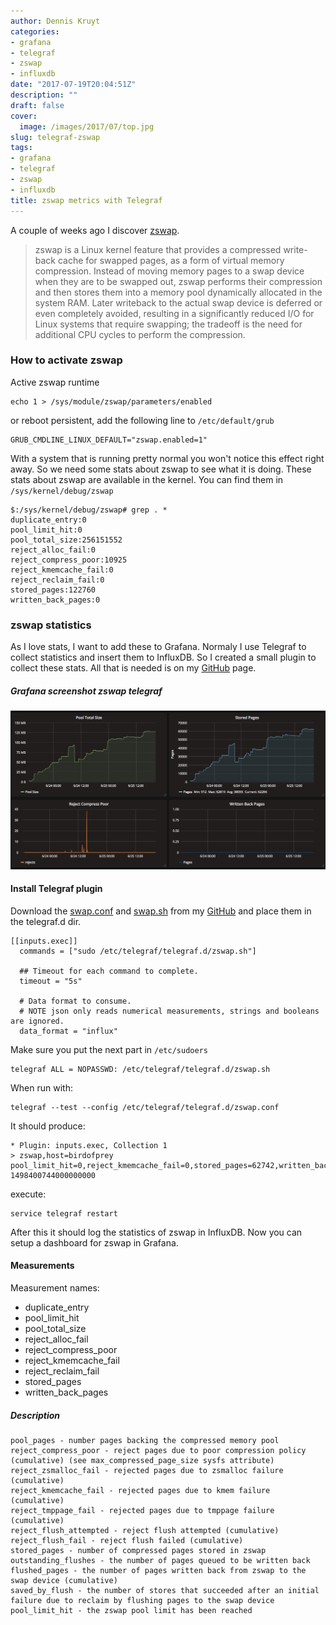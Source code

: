 ```yaml
---
author: Dennis Kruyt
categories:
- grafana
- telegraf
- zswap
- influxdb
date: "2017-07-19T20:04:51Z"
description: ""
draft: false
cover:
  image: /images/2017/07/top.jpg
slug: telegraf-zswap
tags:
- grafana
- telegraf
- zswap
- influxdb
title: zswap metrics with Telegraf
---
```



A couple of weeks ago I discover [zswap](https://en.wikipedia.org/wiki/Zswap). 

> zswap is a Linux kernel feature that provides a compressed write-back cache for swapped pages, as a form of virtual memory compression. Instead of moving memory pages to a swap device when they are to be swapped out, zswap performs their compression and then stores them into a memory pool dynamically allocated in the system RAM. Later writeback to the actual swap device is deferred or even completely avoided, resulting in a significantly reduced I/O for Linux systems that require swapping; the tradeoff is the need for additional CPU cycles to perform the compression.

### How to activate zswap
Active zswap runtime
```language-bash
echo 1 > /sys/module/zswap/parameters/enabled
```
or reboot persistent, add the following line to `/etc/default/grub`
```language-bash
GRUB_CMDLINE_LINUX_DEFAULT="zswap.enabled=1"
```
With a system that is running pretty normal you won't notice this effect right away. So we need some stats about zswap to see what it is doing. These stats about zswap are available in the kernel. You can find them in `/sys/kernel/debug/zswap`

```language-bash
$:/sys/kernel/debug/zswap# grep . *
duplicate_entry:0
pool_limit_hit:0
pool_total_size:256151552
reject_alloc_fail:0
reject_compress_poor:10925
reject_kmemcache_fail:0
reject_reclaim_fail:0
stored_pages:122760
written_back_pages:0 
```

### zswap statistics

As I love stats, I want to add these to Grafana. Normaly I use Telegraf to collect statistics and insert them to InfluxDB. So I created a small plugin to collect these stats. All that is needed is on my [GitHub]( https://github.com/dkruyt/telegraf-zswap) page.

##### Grafana screenshot zswap telegraf

![Grafana screenshot zswap](https://github.com/dkruyt/telegraf-zswap/raw/master/screenshot-grafana-zswap.jpg)

#### Install Telegraf plugin

Download the [swap.conf](https://github.com/dkruyt/telegraf-zswap/blob/master/zswap.conf) and [swap.sh](https://github.com/dkruyt/telegraf-zswap/blob/master/zswap.sh) from my [GitHub]( https://github.com/dkruyt/telegraf-zswap) and place them in the telegraf.d dir.


```
[[inputs.exec]]
  commands = ["sudo /etc/telegraf/telegraf.d/zswap.sh"]

  ## Timeout for each command to complete.
  timeout = "5s"

  # Data format to consume.
  # NOTE json only reads numerical measurements, strings and booleans are ignored.
  data_format = "influx"
```

Make sure you put the next part in `/etc/sudoers`
```language-shell
telegraf ALL = NOPASSWD: /etc/telegraf/telegraf.d/zswap.sh
```
When run with:

```language-bash
telegraf --test --config /etc/telegraf/telegraf.d/zswap.conf
```
It should produce:
```language-bash
* Plugin: inputs.exec, Collection 1
> zswap,host=birdofprey pool_limit_hit=0,reject_kmemcache_fail=0,stored_pages=62742,written_back_pages=0,reject_reclaim_fail=0,duplicate_entry=0,pool_total_size=128495616,reject_alloc_fail=0,reject_compress_poor=2762 1498400744000000000
```

execute: 
```language-bash
service telegraf restart
```

After this it should log the statistics of zswap in InfluxDB. Now you can setup a dashboard for zswap in Grafana.

#### Measurements

Measurement names:

- duplicate_entry
- pool_limit_hit
- pool_total_size
- reject_alloc_fail
- reject_compress_poor
- reject_kmemcache_fail
- reject_reclaim_fail
- stored_pages
- written_back_pages

##### Description

```
pool_pages - number pages backing the compressed memory pool
reject_compress_poor - reject pages due to poor compression policy (cumulative) (see max_compressed_page_size sysfs attribute)
reject_zsmalloc_fail - rejected pages due to zsmalloc failure (cumulative)
reject_kmemcache_fail - rejected pages due to kmem failure (cumulative)
reject_tmppage_fail - rejected pages due to tmppage failure (cumulative)
reject_flush_attempted - reject flush attempted (cumulative)
reject_flush_fail - reject flush failed (cumulative)
stored_pages - number of compressed pages stored in zswap
outstanding_flushes - the number of pages queued to be written back
flushed_pages - the number of pages written back from zswap to the swap device (cumulative)
saved_by_flush - the number of stores that succeeded after an initial failure due to reclaim by flushing pages to the swap device
pool_limit_hit - the zswap pool limit has been reached
```

